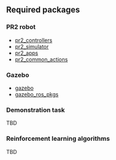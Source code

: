 ## Required packages

### PR2 robot
* [pr2_controllers](https://github.com/PR2/pr2_controllers)
* [pr2_simulator](https://github.com/PR2/pr2_simulator)
* [pr2_apps](https://github.com/PR2/pr2_apps)
* [pr2_common_actions](https://github.com/pr2/pr2_common_actions)

### Gazebo 
* [gazebo](https://github.com/mingfeisun/gazebo)
* [gazebo_ros_pkgs](https://github.com/ros-simulation/gazebo_ros_pkgs)

### Demonstration task
TBD

### Reinforcement learning algorithms
TBD
